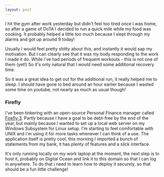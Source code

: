 ```yaml
---
layout: post
---
```

I hit the gym after work yesterday but didn't feel too tired once I was home, so after a game of DoTA I decided to run a quick mile while my food was cooking.
It probably helped a little too much because I slept through my alarms and got up around 9 today!

Usually I would feel pretty shitty about this, and instantly it would sap my motivation. But I can clearly see that it was my body responding to the work I made it do. While i've had periods of frequent workouts - this is not one of them (yet!) So it's only natural that I would need some additional recovery time.

So it was a great idea to get out for the additional run, it really helped me to sleep. I should have gone to bed around an hour earlier because I wasted some time on youtube, not nearly as much as usual though!

### Firefly

I've been tinkering with an open-source Personal Finance manager called [Firefly 3][ff3]. Partly because I have a goal to be debt-free by the end of the year, but mainly because I wanted to set up a local web server on my Windows Subsystem for Linux setup. I'm starting to feel comfortable with UNIX and i'm using it for more tasks whenever I can think of a use.
The application itself is pretty cool, this morning I imported a bunch of statements from my bank, it has plenty of features and a slick interface.

It's only running locally on my work laptop at the moment, the next step is to host it, probably on Digital Ocean and link it to this domain so that I can log in anywhere. To do that i need to learn how to deploy it securely, so that should be a fun little challenge!

[ff3]: https://github.com/firefly-iii/firefly-iii
